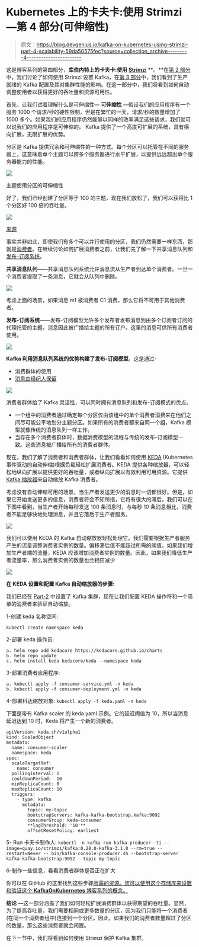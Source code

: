 # Kubernetes 上的卡夫卡:使用 Strimzi —第 4 部分(可伸缩性)

> 原文：<https://blog.devgenius.io/kafka-on-kubernetes-using-strimzi-part-4-scalability-59da50575fec?source=collection_archive---------4----------------------->

这是博客系列的第四部分，**库伯内特上的卡夫卡:使用** [**Strimzi**](https://strimzi.io/) **。**在[第 2 部分](https://medium.com/@singh.amarendra/kafka-on-kubernetes-using-strimzi-part-2-71a8ba8e9605)中，我们讨论了如何使用 Strimzi 设置 Kafka，在[第 3 部分](https://medium.com/@singh.amarendra/kafka-on-kubernetes-using-strimzi-part-3-configuration-options-f8aa027e9ba0)中，我们看到了生产就绪的 Kafka 配置及其对集群性能的影响。在这一部分中，我们将看到如何自动调整使用者以获得更好的吞吐量和资源可用性。

首先，让我们试着理解什么是可伸缩性—
**可伸缩性** —假设我们的应用程序有一个服务 1000 个请求/秒的硬性限制，但是在繁忙的一天，请求/秒的数量增加了 1000 多个。如果我们的应用程序仍然能够以同样的效率满足这些请求，我们就可以说我们的应用程序是可伸缩的。
Kafka 提供了一个高度可扩展的系统，具有横向扩展，无限扩展的优势。

分区是 Kafka 提供冗余和可伸缩性的一种方式。每个分区可以托管在不同的服务器上，这意味着单个主题可以跨多个服务器进行水平扩展，以提供远远超出单个服务器能力的性能。

![](img/405810a83e91baee251d4d03f689fef1.png)

主题使用分区的可伸缩性

好了，我们已经创建了分区等于 100 的主题，现在我们放松了，我们可以获得比 1 个分区好 100 倍的吞吐量。

![](img/6c0cf3e13de114aecb5211c9de6ea15b.png)

[来源](https://www.google.com/imgres?imgurl=https%3A%2F%2Fi.chzbgr.com%2Ffull%2F8489388288%2Fh9A761FAD%2Fahhhhh-what-a-relief&imgrefurl=https%3A%2F%2Fcheezburger.com%2F8489388288%2Fahhhhh-what-a-relief&tbnid=_G9c0Nrtzee2tM&vet=12ahUKEwjZ2pLR3NL3AhW7gGMGHVhmCK8QMygAegUIARDAAQ..i&docid=ZUlh3K6hdGjfXM&w=500&h=374&q=what%20a%20relief%20funny%20image&safe=active&ved=2ahUKEwjZ2pLR3NL3AhW7gGMGHVhmCK8QMygAegUIARDAAQ)

事实并非如此，即使我们有多个可以并行使用的分区，我们仍然需要一样东西，那就是[消费者](https://docs.confluent.io/platform/current/clients/consumer.html)。在继续讨论如何扩展消费者之前，让我们先了解一下共享消息队列和[发布-订阅系统](https://en.wikipedia.org/wiki/Publish%E2%80%93subscribe_pattern)。

**共享消息队列**——共享消息队列系统允许消息流从生产者到达单个消费者。一旦一个消费者提取了一条消息，它就会从队列中删除。

![](img/f3a45cebaf52ce31d20e4f930c55a8ea.png)

考虑上面的场景，如果消息 m1 被消费者 C1 消费，那么它将不可用于其他消费者。

**发布-订阅系统**——发布-订阅模型允许多个发布者发布消息到由多个订阅者订阅的代理托管的主题。消息因此被广播给主题的所有订户。这里的消息可供所有消费者使用。

![](img/b2ed789e0613a0ed037703d76b793fd8.png)

**Kafka 利用消息队列系统的优势构建了发布-订阅模型**。这是通过-

*   消费群体的使用
*   [消息由经纪人保留](https://docs.confluent.io/platform/current/installation/configuration/topic-configs.html#topicconfigs_retention.ms)

![](img/a0f55a7e7dac371604481d0533018d10.png)

消费者群体给了 Kafka 灵活性，可以同时拥有消息队列和发布-订阅模式的优点。

*   一个组中的消费者通过确定每个分区仅由该组中的单个消费者消费来在他们之间尽可能公平地划分主题分区。如果所有的消费者都来自同一个组，Kafka 模型就像传统的消息队列一样工作。
*   当存在多个消费者群体时，数据消费模型的流程与传统的发布-订阅模型一致。这些消息被广播给所有的消费者群体。

现在，我们了解了消费者和消费者群体，让我们看看如何使用 [KEDA](https://keda.sh/) (Kubernetes 事件驱动的自动伸缩)根据负载轻松扩展消费者。KEDA 提供各种缩放器，可以轻松地纵向扩展以提供更好的吞吐量，或者纵向扩展以有效利用可用资源。它提供 [Kafka 缩放器](https://keda.sh/docs/1.4/scalers/apache-kafka/)来自动缩放 Kafka 消费者。

考虑没有自动伸缩可用的场景，当生产者发送更少的消息时一切都很好。但是，如果它开始发送更多的信息，消费者将会不知所措，它将有很大的滞后。我们可以在下图中看到，当生产者开始每秒发送 100 条消息时，与每秒 10 条消息相比，消费者不能足够快地处理消息，并且它落后于生产者服务。

![](img/44d9731669376320345db8bc461a7369.png)

我们可以使用 KEDA 的 Kafka 自动缩放器轻松处理它。我们需要根据生产者服务产生的流量调整消费者实例的数量。偏移滞后值不能超过所需的阈值。如果我们增加生产者端的流量，KEDA 应该增加消费者实例的数量。因此，如果我们降低生产者流量率，那么消费者实例的数量也会相应减少

![](img/80286933a58809f470c86b045a869a44.png)

**在 KEDA 设置和配置 Kafka 自动缩放器的步骤:**

我们已经在 [Part-2](https://medium.com/@singh.amarendra/kafka-on-kubernetes-using-strimzi-part-2-71a8ba8e9605) 中设置了 Kafka 集群，现在让我们配置 KEDA 操作符和一个简单的消费者来验证自动缩放。

1-创建 keda 名称空间:

`kubectl create namespace keda`

2-部署 keda 操作员:

```
a. helm repo add kedacore https://kedacore.github.io/charts
b. helm repo update
c. helm install keda kedacore/keda --namespace keda
```

3-部署消费者应用程序:

```
a. kubectl apply -f consumer-service.yml -n keda
b. kubectl apply -f consumer-deployment.yml -n keda
```

4-部署科达缩放对象:
`kubectl apply -f keda.yaml -n keda`

下面是带有 Kafka scaler 的 keda.yaml 示例。它的延迟阈值为 10，所以当消息延迟达到 10 时，Keda 将产生一个新的消费者。

```
apiVersion: keda.sh/v1alpha1                 
kind: ScaledObject
metadata:                                   
  name: consumer-scaler
  namespace: keda
spec:
  scaleTargetRef:
    name: consumer                  
  pollingInterval: 1            
  cooldownPeriod:  10         
  minReplicaCount: 0             
  maxReplicaCount: 10
  triggers:
    - type: kafka
      metadata:
        topic: my-topic
        bootstrapServers: kafka-kafka-bootstrap.kafka:9092
        consumerGroup: keda-consumer
        **lagThreshold: '10'**
        offsetResetPolicy: earliest
```

5- Run 卡夫卡制作人:
`kubectl -n kafka run kafka-producer -ti --image=quay.io/strimzi/kafka:0.28.0-kafka-3.1.0 --rm=true --restart=Never -- bin/kafka-console-producer.sh --bootstrap-server kafka-kafka-bootstrap:9092 --topic my-topic`

6-制作一些信息，看看消费者群体是否正在扩大

你可以在 GitHub 的这里找到这些步骤[所需的资源。您可以使用这个存储库来设置和验证这个 **KafkaOnKubernetes** 博客系列的概念。](https://github.com/AmarendraSingh88/kafka-on-kubernetes)

**结论** —这一部分涵盖了我们如何轻松扩展消费群体以获得期望的吞吐量。显然，为了提高吞吐量，我们需要相同或更多数量的分区，因为我们只能将一个消费者(在同一个消费者组中)连接到一个分区。因此，如果我们的消费者数量超过了分区的数量，那么这些消费者就会闲置。

在下一节中，我们将看到如何使用 Strimzi 保护 Kafka 集群。